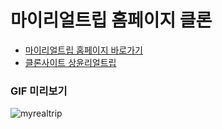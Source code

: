 # 마이리얼트립 홈페이지 클론

- [마이리얼트립 홈페이지 바로가기](https://www.myrealtrip.com/)
- [클론사이트 상윤리얼트립](https://fascinating-tartufo-37dfd3.netlify.app/)

### GIF 미리보기

![myrealtrip](https://user-images.githubusercontent.com/64957267/167297806-ad55d6fd-4127-4394-96d1-c71e38866411.gif)
